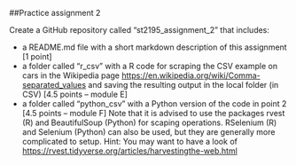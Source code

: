 ##Practice assignment 2

Create a GitHub repository called “st2195_assignment_2” that includes:
- a README.md file with a short markdown description of this assignment [1 point]
- a folder called “r_csv” with a R code for scraping the CSV example on cars in the Wikipedia page https://en.wikipedia.org/wiki/Comma-separated_values and saving the resulting output in the local folder (in CSV) [4.5 points – module E]
- a folder called “python_csv” with a Python version of the code in point 2 [4.5 points – module F]
Note that it is advised to use the packages rvest (R) and BeautifulSoup (Python) for scaping operations. RSelenium (R) and Selenium (Python) can also be used, but they are
generally more complicated to setup.
Hint: You may want to have a look of https://rvest.tidyverse.org/articles/harvestingthe-web.html

